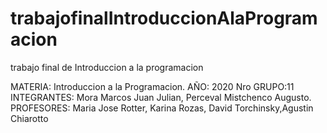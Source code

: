 # trabajofinalIntroduccionAlaProgramacion
trabajo final de Introduccion a la programacion

MATERIA: Introduccion a la Programacion.
AÑO: 2020
Nro GRUPO:11
INTEGRANTES: Mora Marcos Juan Julian, Perceval Mistchenco Augusto.
PROFESORES: Maria Jose Rotter, Karina Rozas, David Torchinsky,Agustin Chiarotto 
